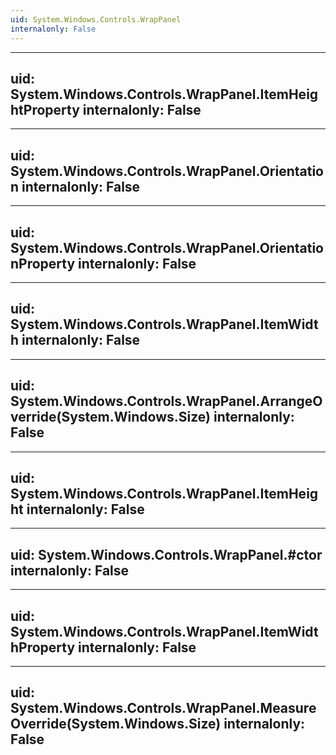 ```yaml
---
uid: System.Windows.Controls.WrapPanel
internalonly: False
---
```


---
uid: System.Windows.Controls.WrapPanel.ItemHeightProperty
internalonly: False
---

---
uid: System.Windows.Controls.WrapPanel.Orientation
internalonly: False
---

---
uid: System.Windows.Controls.WrapPanel.OrientationProperty
internalonly: False
---

---
uid: System.Windows.Controls.WrapPanel.ItemWidth
internalonly: False
---

---
uid: System.Windows.Controls.WrapPanel.ArrangeOverride(System.Windows.Size)
internalonly: False
---

---
uid: System.Windows.Controls.WrapPanel.ItemHeight
internalonly: False
---

---
uid: System.Windows.Controls.WrapPanel.#ctor
internalonly: False
---

---
uid: System.Windows.Controls.WrapPanel.ItemWidthProperty
internalonly: False
---

---
uid: System.Windows.Controls.WrapPanel.MeasureOverride(System.Windows.Size)
internalonly: False
---
